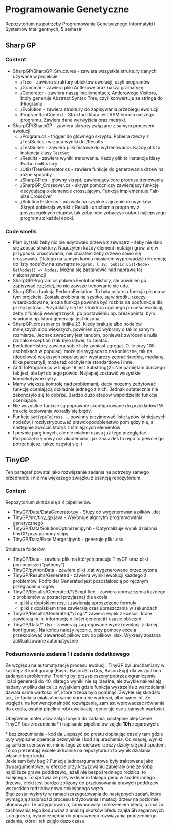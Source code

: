 # Programowanie Genetyczne
Repozytorium na potrzeby Programowania Genetycznego Informatyki i Systemów Inteligentnych, 5 semestr

## Sharp GP
### Content
- SharpGP/SharpGP_Structures - zawiera wszystkie struktury danych używane w projekcie
  - /Tree - zawiera struktury obiektów ewolucji, czyli programów
  - /Grammar - zawiera pliki Antlerowe oraz naszą gramatykę
  - /Generator - zawiera naszą implementację Antlerowego Visitora, który generuje Abstract Syntax Tree, czyli konwertuje ze stringa do PRogramu
  - /Evolution - zawiera struktury do zapisywania przebiegu ewolucji
  - ProgramRunContext - Struktura która jest RAM'em dla naszego programu. Zawiera dane we/wyjścia oraz metryki.
- SharpGP/SharpGP - zawiera skrypty związane z samym procesem ewolucji
  - /Program.cs - trigger do głównego skryptu. Pobiera rzeczy z /TestSuites i wrzuca wyniki do /Results
  - /TestSuites - zawiera pliki testowe do wytrenowania. Każdy plik to instancja klasy `TestSet`
  - /Results - zawiera wyniki trenowania. Każdy plik to instancja klasy `EvolutionHistory`
  - /Utils/TreeGenerator.cs - zawiera funkcje do generowania drzew na różne sposoby
  - /SharpGP.cs - główny skrypt, zawierający core procesu trenowania
  - /SharpGP_Crossover.cs - skrypt pomocniczy zawierający funkcję decydującą o elemencie crossującym. Funkcja implementuje Fair-size Crossover
  - /SolutionTester.cs - pozwala na szybkie zajrzenie do wyników. Skrypt pobieraja wyniki z Result i uruchamia programy z poszczególnych etapów, tak żeby móc zobaczyć output najlepszego programu z każdej epoki.
### Code smells
- Plan był taki żeby nic nie edytowało drzewa z zewnątrz - żeby nie dało się zepsuć struktury. Nauczyłem każdy element mutacji i grow, ale w przypadku crossowania, nie chciałem żeby drzewo samo się crossowało. Dlatego na samym końcu musiałem wyprowadzić referencję do listy node'ów na zewnątrz `PRogram, l.18: public List<Node> GetNodes() => Nodes;` Można się zastanowić nad naprawą tej niekonsystencji
- SharpGP/Program.cs pobiera EvolutionHistory, ale powinien go zapisywać częściej, bo nie zawsze trenowanie się uda.
- SharpGP.cs funkcja PerformEvolution. To była ostatnia funkcja pisana w tym projekcie. Została zrobiona na szybko, są w środku rzeczy whardkodowane, a cała funkcja powinna być rozbita na podfunkcje dla przejrzystości. Przydałaby się też struktura ogólnego procesu ewolucji, żeby z funkcji wewnętrznych, po postawieniu np. breakpointa, było wiadomo np. która generacja jest liczona.
- SharpGP_crossover.cs linijka 23. Kiedy brakuje albo node'ów mniejszych albo większych, powinien być wybrany o takim samym rozmiarze. Jednak zwracany jest random, ponieważ zwrócenie nulla rzucało exception i tak było łatwiej to załatać. 
- EvolutionHistory zawiera sobie listy zamiast agregat. O ile przy 100 osobnikach w populacji może nie wygląda to na konieczne, tak na (docelowo) większych populacjach wystarczy zebrać średnią, medianę, kilka percentyli, może też odchylenie standardowe i inne.
- AntlrToProgram.cs w linijce 19 jest Substring(2). Nie pamiętam dlaczego tak jest, ale był do tego powód. Najlepiej zostawić wszystkie konsekutywne cyfry.
- Mamy większą kontrolę nad problemami, kiedy możemy zedytować funkcję oceniającą dokładnie jednego z nich. Jednak ostatecznie nie zakończyło się to dobrze. Bardzo dużo etapów współdzieliło funkcje oceniające.
- Nie wszystkie funkcje są poprawnie skonfigurowane do przykładów! W trakcie kopiowania wkradły się błędy.
- Funkcje `GetTypeToCross`, ... powinny przyjmować listę typów istniejących nodeów, i rozdystrybuować prawdopodobieństwo pomiędzy nie, a następnie zwrócić któryś z istniejących elementów
- I pewnie parę innych, ale nie miałem czasu już tego przeglądać. Rozpoczął się nowy rok akademicki i jak znalazłeś to repo to pewnie go potrzebujesz, także częstuj się :)

## TinyGP
Ten paragraf powstał jako rozwiązanie zadania na potrzeby samego przedmiotu i nie ma większego związku z esencją repozytorium.
### Content
Repozytorium składa się z 4 pipeline'ów.
- TinyGP/Data/DataGenerator.py - Służy do wygenerowania plików .dat
- TinyGP/src/tiny_gp.java - Wykonuje algorytm programowania genetycznego
- TinyGP/Data/SolutionOptimizer.ipynb - Optymalizuje wynik działania tinyGP przy pomocy scipy
- TinyGP/Data/ExcelMerger.ipynb - generuje pliki .csv

Struktura folderów
- TinyGP/Data - zawiera pliki na których pracuje TinyGP oraz pliki pomocnicze ("pythony")
- TinyGP/pythonData - zawiera pliki .dat wygenerowane przez pytona
- TinyGP/Results/Generated - zawiera wyniki ewolucji każdego z problemów. Podfolder Generated jest pozostałością po ręcznym przeglądaniu logów
- TinyGP/Results/Generated/\*/Simplified - zawiera uproszczenia każdego z problemów w postaci przyjaznej dla excela
  - pliki z dopiskiem result zawierają uproszczone formuły
  - pliki z dopiskiem time zawierają czas upraszczania w sekundach
- TinyGP/Results/Generated/\*/Logs\* zawiera wynik z konsoli, które zawierają m.in. informację o ilości generacji i czasie obliczeń
- TinyGP/Data/*.xlsx - zawierają zagregowane wyniki ewolucji z danej konfiguracji
  Na końcu należy ręcznie, przy pomocy excela przekopiować zawartość plików csv do plików .xlsx. Wykresy zostaną zaktualizowane automatycznie

### Podsumowanie zadania 1 i zadania dodatkowego
Ze względu na automatyzację procesu ewolucji, TinyGP był uruchamiany w każdej z 3 konfiguracji (Basic, Basic+Sin+Cos, Basic+Exp) dla wszystkich zadanych problemów.
Trening był przyspieszony poprzez ograniczenie ilości generacji do 40, dlatego wyniki nie są idealne, ale zwykle nakreślają nadany w pliku dat cel, z wyjątkiem gdzie funkcja wystrzeliła z wartościami i dawała same wartości inf, które trzeba było pominąć. Zwykle się składało tak, że funkcja miała albo same normalne wartości, albo same inf. Ze względu na konwencjonalność rozwiązania, zamiast wprowadzać równania do excela, ostatni pipeline robi ewaluację i generuje csv z samych wartości.

Obejrzenie materiałów załączonych do zadania, następnie ulepszenie TinyGP bez zrozumienia\* i napisanie pipeline'ów zajęło **10h** zegarowych.

\* bez zrozumienia - kod da ulepszyć po prostu dopisując case'y tam gdzie były wypisane operacje bezmyślnie i kod się uruchamia. Co więcej, wyniki są całkiem sensowne, mimo tego że ciekawe rzeczy działy się pod spodem. To co prezentują excele aktualnie na repozytorium to wynik działania właśnie tego kodu.<br/>
Jakie tam były bugi? Funkcje jednoargumentowe były traktowane jako dwuargumentowe, w efekcie przy krzyżowaniu zabierały one ze sobą najbliższe prawe poddrzewo, jeżeli nie bezpośredniego rodzica, to kolejnego. To sprawia że przy wklejeniu takiego genu w środek innego drzewa, efekt jest bardzo zbliżony do przelosowania prawych poddrzew wszystkich rodziców nowo doklejonego węzła.<br/>
Błąd został wykryty w ramach przygotowania do następnych zadań, które wymagają znajomości procesu krzyżowania i mutacji drzew na poziomie atomowym. Te przygotowania, zaowocowały znalezieniem błędu, a analiza zachowania tego kodu wraz z analizą skutków błedu zajęła **5h** zegarowych i, co gorsza, była niezbędna do poprawnego rozwiązania poprzedniego zadania, które i tak zajęło dużo czasu.
